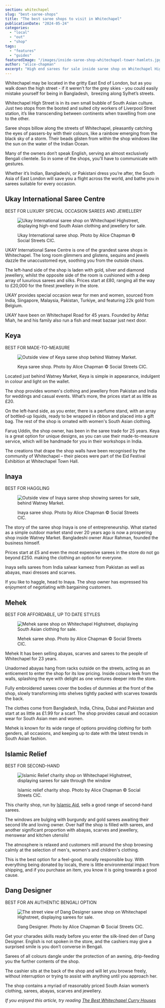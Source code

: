 ```yaml
---
section: whitechapel
slug: "best-saree-shops"
title: "The best saree shops to visit in Whitechapel"
publicationDate: "2024-05-24"
categories: 
  - "local"
  - "out"
  - "shop"
tags: 
  - "features"
  - "guides"
featuredImage: "/images/inside-saree-shop-whitechapel-tower-hamlets.jpg"
author: "alice-chapman"
excerpt: "High end sarees for sale inside saree shop on Whitechapel Highstreet."
---
```


Whitechapel may be located in the gritty East End of London, but as you walk down the high street - if it weren’t for the grey skies - you could easily mistake yourself for being in Bangladesh,  breezing along Sylhet’s streets. 

Whitechapel High Street is in its own small bubble of South Asian culture. Just two stops from the booted and suited city workers of Liverpool Street station, it’s like transcending between continents when travelling from one to the other. 

Saree shops billow along the streets of Whitechapel, pleasantly catching the eyes of passers-by with their colours, like a rainbow emerging from the black sky of a storm. Their beads glisten from within the shop windows like the sun on the water of the Indian Ocean. 

Many of the owners don’t speak English, serving an almost exclusively Bengali clientele. So in some of the shops, you’ll have to communicate with gestures. 

Whether it’s Indian, Bangladeshi, or Pakistani dress you’re after, the South Asia of East London will save you a flight across the world, and bathe you in sarees suitable for every occasion. 

## Ukay International Saree Centre 

BEST FOR LUXURY SPECIAL OCCASION SAREES AND JEWELLERY 

<figure>

![Ukay International saree shop on Whitechapel Highstreet, displaying high-end South Asian clothing and jewellery for sale.](/images/UKAY-international-saree-shop-whitechapel-tower-hamlets-1024x683.jpg)

<figcaption>

Ukay International saree shop. Photo by Alice Chapman © Social Streets CIC.

</figcaption>

</figure>

UKAY International Saree Centre is one of the grandest saree shops in Whitechapel. The long room glimmers and glistens, sequins and jewels dazzle the unaccustomed eye, soothing you from the outside chaos. 

The left-hand side of the shop is laden with gold, silver and diamond jewellery, whilst the opposite side of the room is cushioned with a deep array of luxurious sarees and silks. Prices start at £80, ranging all the way to £20,000 for the finest jewellery in the store. 

UKAY provides special occasion wear for men and women, sourced from India, Singapore, Malaysia, Pakistan, Turkiye, and featuring 22k gold from Belgium.

UKAY have been on Whitechapel Road for 45 years. Founded by Ahfaz Miah, he and his family also run a fish and meat bazaar just next door. 

## Keya 

BEST FOR MADE-TO-MEASURE

<figure>

![Outside view of Keya saree shop behind Watney Market.](/images/keya-saree-shop-whitechapel-tower-hamlets-1024x683.jpg)

<figcaption>

Keya saree shop. Photo by Alice Chapman © Social Streets CIC.

</figcaption>

</figure>

Located just behind Watney Market, Keya is simple in appearance, indulgent in colour and light on the wallet. 

The shop provides women's clothing and jewellery from Pakistan and India for weddings and casual events. What’s more, the prices start at as little as £20. 

On the left-hand side, as you enter, there is a perfume stand, with an array of bottled-up liquids, ready to be wrapped in ribbon and placed into a gift bag. The rest of the shop is ornated with women's South Asian clothing. 

Faruq Uddin, the shop owner, has been in the saree trade for 25 years. Keya is a great option for unique designs, as you can use their made-to-measure service, which will be handmade for you in their workshops in India. 

The creations that drape the shop walls have been recognised by the community of Whitechapel – their pieces were part of the Eid Festival Exhibition at Whitechapel Town Hall. 

## Inaya 

BEST FOR HAGGLING 

<figure>

![Outside view of Inaya saree shop showing sarees for sale, behind Watney Market.](/images/Inaya-saree-shop-whitechapel-tower-hamlets-1024x683.jpg)

<figcaption>

Inaya saree shop. Photo by Alice Chapman © Social Streets CIC.

</figcaption>

</figure>

The story of the saree shop Inaya is one of entrepreneurship. What started as a simple outdoor market stand over 20 years ago is now a prospering shop inside Watney Market. Bangladeshi owner Ataur Rahman, founded the business himself. 

Prices start at £5 and even the most expensive sarees in the store do not go beyond £250. making the clothing an option for everyone. 

Inaya sells sarees from India salwar kameez from Pakistan as well as abayas, maxi dresses and scarves.

If you like to haggle, head to Inaya. The shop owner has expressed his enjoyment of negotiating with bargaining customers. 

## Mehek

BEST FOR AFFORDABLE, UP TO DATE STYLES 

<figure>

![Mehek saree shop on Whitechapel Highstreet, displaying South Asian clothing for sale.](/images/mehek-saree-shop-whitechapel-east-london-1024x683.jpg)

<figcaption>

Mehek saree shop. Photo by Alice Chapman © Social Streets CIC.

</figcaption>

</figure>

Mehek It has been selling abayas, scarves and sarees to the people of Whitechapel for 23 years. 

Unadorned abayas hang from racks outside on the streets, acting as an enticement to enter the shop for its low pricing. Inside colours leek from the walls, splashing the eye with delight as one ventures deeper into the store. 

Fully embroidered sarees cover the bodies of dummies at the front of the shop, slowly transforming into shelves tightly packed with scarves towards the back. 

The clothes come from Bangladesh, India, China, Dubai and Pakistan and start at as little as £1.99 for a scarf. The shop provides casual and occasion wear for South Asian men and women. 

Mehek is known for its wide range of options providing clothing for both genders, all occasions, and keeping up to date with the latest trends in South Asian fashion. 

## Islamic Relief

BEST FOR SECOND-HAND

<figure>

![Islamic Relief charity shop on Whitechapel Highstreet, displaying sarees for sale through the window](/images/islamic-relief-charity-shop-whitechapel-east-london-1024x683.jpg)

<figcaption>

Islamic relief charity shop. Photo by Alice Chapman © Social Streets CIC.

</figcaption>

</figure>

This charity shop, run by [Islamic A](https://www.islamic-relief.org.uk/who-we-are/about-us/)[id](https://www.islamic-relief.org.uk/who-we-are/about-us/), sells a good range of second-hand sarees. 

The windows are bulging with burgundy and gold sarees awaiting their second life and loving owner. Over half the shop is filled with sarees, and another significant proportion with abayas, scarves and jewellery, menswear and kitchen utensils!

The atmosphere is relaxed and customers mill around the shop browsing calmly at the selection of men's, women's and children's clothing. 

This is the best option for a feel-good, morally responsible buy. With everything being donated by locals, there is little environmental impact from shipping, and if you purchase an item, you know it is going towards a good cause. 

## Dang Designer

BEST FOR AN AUTHENTIC BENGALI OPTION 

<figure>

![The street view of Dang Designer saree shop on Whitechapel Highstreet, displaying sarees for sale.](/images/dang-designer-whitechapel-tower-hamlets-1024x683.jpg)

<figcaption>

Dang Designer. Photo by Alice Chapman © Social Streets CIC.

</figcaption>

</figure>

Get your charades skills ready before you enter the silk-lined den of Dang Designer. English is not spoken in the store, and the cashiers may give a surprised smile is you don’t converse in Bengali. 

Sarees of all colours dangle under the protection of an awning, drip-feeding you the further contents of the shop. 

The cashier sits at the back of the shop and will let you browse freely, without interruption or trying to assist with anything until you approach her. 

The shop contains a myriad of reasonably priced South Asian women’s clothing, sarees, abayas, scarves and jewellery.

_If you enjoyed this article, try reading [The Best Whitechapel Curry Houses](https://whitechapellondon.co.uk/best-curry-houses-restaurants-east-london/)_
